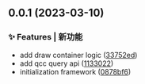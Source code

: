 ## 0.0.1 (2023-03-10)


### ✨ Features | 新功能

* add draw container logic ([33752ed](https://github.com/zhensherlock/company-autocomplete/commit/33752ed39ce788a9401188137a0cf8f5e9cabb1d))
* add qcc query api ([1133022](https://github.com/zhensherlock/company-autocomplete/commit/1133022625b4b9d5928f8a98ce3084a288992bb9))
* initialization framework ([0878bf6](https://github.com/zhensherlock/company-autocomplete/commit/0878bf6cde3b59f636d18956554321a02a07ad8d))




